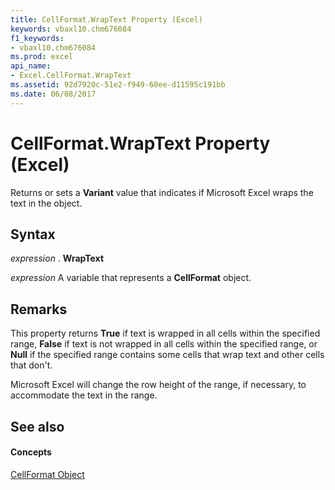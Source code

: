 ```yaml
---
title: CellFormat.WrapText Property (Excel)
keywords: vbaxl10.chm676084
f1_keywords:
- vbaxl10.chm676084
ms.prod: excel
api_name:
- Excel.CellFormat.WrapText
ms.assetid: 92d7920c-51e2-f949-60ee-d11595c191bb
ms.date: 06/08/2017
---
```



# CellFormat.WrapText Property (Excel)

Returns or sets a  **Variant** value that indicates if Microsoft Excel wraps the text in the object.


## Syntax

 _expression_ . **WrapText**

 _expression_ A variable that represents a **CellFormat** object.


## Remarks

This property returns  **True** if text is wrapped in all cells within the specified range, **False** if text is not wrapped in all cells within the specified range, or **Null** if the specified range contains some cells that wrap text and other cells that don't.

Microsoft Excel will change the row height of the range, if necessary, to accommodate the text in the range.


## See also


#### Concepts


[CellFormat Object](Excel.CellFormat.md)

